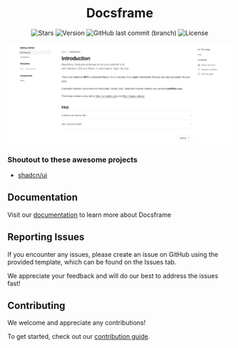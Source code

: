 <h1 align="center">
Docsframe
</h1>

<div align="center">

![Stars](https://img.shields.io/github/stars/skredev/docsframe?logo=github&style=flat)
![Version](https://img.shields.io/github/package-json/v/skredev/docsframe?logo=git&logoColor=white&style=flat)
![GitHub last commit (branch)](https://img.shields.io/github/last-commit/skredev/docsframe/main?logo=git&logoColor=white&style=flat)
![License](https://img.shields.io/github/license/skredev/docsframe?logoColor=white&style=flat)

</div>

![hero](https://github.com/skredev/docsframe/blob/main/public/preview.png)

### Shoutout to these awesome projects

- [shadcn/ui](https://ui.shadcn.com)

## Documentation

Visit our [documentation](https://docsframe.work/docs) to learn more about Docsframe

## Reporting Issues

If you encounter any issues, please create an issue on GitHub using the provided template, which can be found on the Issues tab.

We appreciate your feedback and will do our best to address the issues fast!

## Contributing

We welcome and appreciate any contributions!

To get started, check out our [contribution guide](https://github.com/skredev/docsframe/blob/main/CONTRIBUTING.md).
